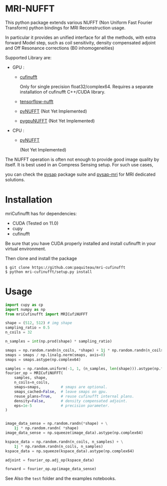# MRI-NUFFT 

This python package extends various NUFFT (Non Uniform Fast Fourier Transform) python bindings for MRI Reconstruction usage. 

In particular it provides an unified interface for all the methods, with extra forward Model step, such as coil sensitivity, density compensated adjoint and Off Resonance corrections (B0 inhomogeneities)

Supported Library are: 
- GPU :
   - [cufinufft](https://github.com/flatironinstitute/cufinufft/) 
     
     Only for  single precision float32/complex64. Requires a separate installation of cufinufft C++/CUDA library. 
     
   - [tensorflow-nufft](https://github.com/mrphys/tensorflow-nufft) 
     
     
   - [pyNUFFT](https://github.com/jyhmiinlin/pynufft) 
     (Not Yet Implemented)
   
   - [pygpuNUFFT](https://github.com/paquiteau/pygpuNUFFT)
     (Not Yet Implemented)
     
- CPU : 
   - [pyNUFFT](https://github.com/jyhmiinlin/pynufft)
   
     (Not Yet Implemented)
    

The NUFFT operation is often not enough to provide good image quality by itself. It is best used in an Compress Sensing setup. For such use cases,

you can check the [pysap](https://github.com/CEA-COSMIC/pysap/) package suite and  [pysap-mri](https://github.com/CEA-COSMIC/pysap-mri) for MRI dedicated solutions.

# Installation 

mriCufinufft has for dependencies:
- CUDA (Tested on 11.0)
- cupy 
- cufinufft 


Be sure that you have CUDA properly installed and install cufinufft in your virtual environment.

Then clone and install the package
```shell
$ git clone https://github.com:paquiteau/mri-cufinufft
$ python mri-cufinufft/setup.py install 
```

# Usage 

``` python
import cupy as cp
import numpy as np
from mriCufinufft import MRICufiNUFFT

shape = (512, 512) # img shape
sampling_ratio = 0.5
n_coils = 32

n_samples = int(np.prod(shape) * sampling_ratio)

smaps = np.random.randn(n_coils, *shape) + 1j * np.random.randn(n_coils, *shape)
smaps = smaps / np.linalg.norm(smaps, axis=0)
smaps = smaps.astype(np.complex64)

samples = np.random.uniform(-1, 1, (n_samples, len(shape))).astype(np.float32) * np.pi
fourier_op = MRICufiNUFFT(
    samples, shape,
    n_coils=n_coils,
    smaps=smaps,         # smaps are optional.
    smaps_cached=False,  # leave smaps on gpu.
    reuse_plans=True,    # reuse cufinufft internal plans.
    density=False,       # density compensated adjoint.
    eps=1e-5             # precision parameter.
)


image_data_sense = np.random.randn(*shape) + \
    1j * np.random.randn( *shape)
image_data_sense = np.squeeze(image_data).astype(np.complex64)

kspace_data = np.random.randn(n_coils, n_samples) + \
    1j * np.random.randn(n_coils, n_samples)
kspace_data = np.squeeze(kspace_data).astype(np.complex64)

adjoint = fourier_op.adj_op(kspace_data)

forward = fourier_op.op(image_data_sense)
```

See Also the `test` folder and the examples notebooks.


